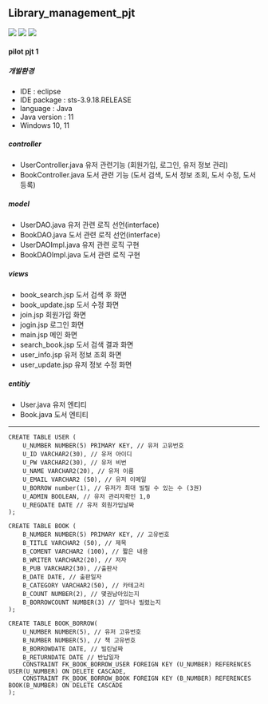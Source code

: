 ## Library_management_pjt

  <img src="https://img.shields.io/badge/java-007396?style=for-the-badge&logo=java&logoColor=white"> 
  <img src="https://img.shields.io/badge/oracle-F80000?style=for-the-badge&logo=oracle&logoColor=white"> 
  <img src="https://img.shields.io/badge/spring-6DB33F?style=for-the-badge&logo=spring&logoColor=white"> 

#### pilot pjt 1

##### 개발환경
- IDE : eclipse
- IDE package : sts-3.9.18.RELEASE
- language : Java
- Java version : 11
- Windows 10, 11

##### controller
- UserController.java
  유저 관련기능 (회원가입, 로그인, 유저 정보 관리)
- BookController.java
  도서 관련 기능 (도서 검색, 도서 정보 조회, 도서 수정, 도서 등록)

##### model
- UserDAO.java
  유저 관련 로직 선언(interface)
- BookDAO.java
  도서 관련 로직 선언(interface)
- UserDAOImpl.java
  유저 관련 로직 구현
- BookDAOImpl.java
  도서 관련 로직 구현

##### views
- book_search.jsp
  도서 검색 후 화면
- book_update.jsp
  도서 수정 화면
- join.jsp
  회원가입 화면
- jogin.jsp
  로그인 화면
- main.jsp
  메인 화면
- search_book.jsp
  도서 검색 결과 화면
- user_info.jsp
  유저 정보 조회 화면
- user_update.jsp
  유저 정보 수정 화면

##### entitiy
- User.java
  유저 엔티티
- Book.java
  도서 엔티티

---
```
CREATE TABLE USER (
    U_NUMBER NUMBER(5) PRIMARY KEY, // 유저 고유번호
    U_ID VARCHAR2(30), // 유저 아이디
    U_PW VARCHAR2(30), // 유저 비번
    U_NAME VARCHAR2(20), // 유저 이름
    U_EMAIL VARCHAR2 (50), // 유저 이메일
    U_BORROW number(1), // 유저가 최대 빌릴 수 있는 수 (3권)
    U_ADMIN BOOLEAN, // 유저 관리자확인 1,0
    U_REGDATE DATE // 유저 회원가입날짜
);

CREATE TABLE BOOK (
    B_NUMBER NUMBER(5) PRIMARY KEY, // 고유번호
    B_TITLE VARCHAR2 (50), // 제목
    B_COMENT VARCHAR2 (100), // 짧은 내용
    B_WRITER VARCHAR2(20), // 저자
    B_PUB VARCHAR2(30), //출판사
    B_DATE DATE, // 출판일자
    B_CATEGORY VARCHAR2(50), // 카테고리
    B_COUNT NUMBER(2), // 몇권남아있는지
    B_BORROWCOUNT NUMBER(3) // 얼마나 빌렸는지
);

CREATE TABLE BOOK_BORROW(
    U_NUMBER NUMBER(5), // 유저 고유번호
    B_NUMBER NUMBER(5), // 책 고유번호
    B_BORROWDATE DATE, // 빌린날짜
    B_RETURNDATE DATE // 반납일자
    CONSTRAINT FK_BOOK_BORROW_USER FOREIGN KEY (U_NUMBER) REFERENCES USER(U_NUMBER) ON DELETE CASCADE,
    CONSTRAINT FK_BOOK_BORROW_BOOK FOREIGN KEY (B_NUMBER) REFERENCES BOOK(B_NUMBER) ON DELETE CASCADE
);
```
